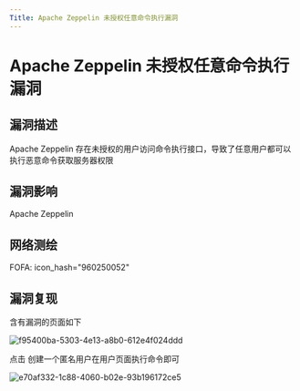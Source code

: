 ```yaml
---
Title: Apache Zeppelin 未授权任意命令执行漏洞
---
```


# Apache Zeppelin 未授权任意命令执行漏洞

## 漏洞描述

Apache Zeppelin 存在未授权的用户访问命令执行接口，导致了任意用户都可以执行恶意命令获取服务器权限

## 漏洞影响

<a-checkbox checked>Apache Zeppelin</a-checkbox></br>

## 网络测绘

<a-checkbox checked>
<a-button href="https://fofa.info/result?qbase64=aWNvbl9oYXNoPSI5NjAyNTAwNTIi">FOFA: icon_hash="960250052"</a-button>
</a-checkbox>

## 漏洞复现

含有漏洞的页面如下

![f95400ba-5303-4e13-a8b0-612e4f024ddd](https://security-1310978225.cos.ap-beijing.myqcloud.com/public/img/f95400ba-5303-4e13-a8b0-612e4f024ddd.png)

点击 创建一个匿名用户在用户页面执行命令即可

![e70af332-1c88-4060-b02e-93b196172ce5](https://security-1310978225.cos.ap-beijing.myqcloud.com/public/img/e70af332-1c88-4060-b02e-93b196172ce5.png)
